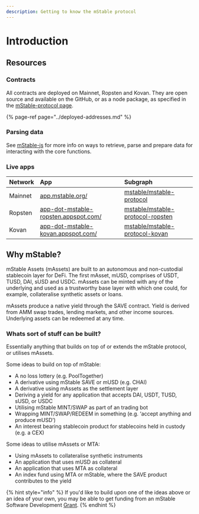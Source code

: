 ```yaml
---
description: Getting to know the mStable protocol
---
```


# Introduction

## Resources

### **Contracts**

All contracts are deployed on Mainnet, Ropsten and Kovan. They are open source and available on the GitHub, or as a node package, as specified in the [mStable-protocol page](../integrating-mstable/).

{% page-ref page="../deployed-addresses.md" %}

### Parsing data

See [mStable-js](../mstable-js.md) for more info on ways to retrieve, parse and prepare data for interacting with the core functions.

### Live apps

| Network | App | Subgraph |
| :--- | :--- | :--- |
| Mainnet | [app.mstable.org/](https://app.mstable.org/) | [mstable/mstable-protocol](https://thegraph.com/explorer/subgraph/mstable/mstable-protocol) |
| Ropsten | [app-dot-mstable-ropsten.appspot.com/](http://app-dot-mstable-ropsten.appspot.com/) | [mstable/mstable-protocol-ropsten](https://thegraph.com/explorer/subgraph/mstable/mstable-protocol-ropsten) |
| Kovan | [app-dot-mstable-kovan.appspot.com/](https://app-dot-mstable-kovan.appspot.com/) | [mstable/mstable-protocol-kovan](https://thegraph.com/explorer/subgraph/mstable/mstable-protocol-kovan) |

## Why mStable?

mStable Assets \(mAssets\) are built to an autonomous and non-custodial stablecoin layer for DeFi. The first mAsset, mUSD, comprises of USDT, TUSD, DAI, sUSD and USDC. mAssets can be minted with any of the underlying and used as a trustworthy base layer with which one could, for example, collateralise synthetic assets or loans.

mAssets produce a native yield through the SAVE contract. Yield is derived from AMM swap trades, lending markets, and other income sources. Underlying assets can be redeemed at any time.

### Whats sort of stuff can be built? <a id="bb4f"></a>

Essentially anything that builds on top of or extends the mStable protocol, or utilises mAssets. 

Some ideas to build on top of mStable:

* A no loss lottery \(e.g. PoolTogether\)
* A derivative using mStable SAVE or mUSD \(e.g. CHAI\)
* A derivative using mAssets as the settlement layer
* Deriving a yield for any application that accepts DAI, USDT, TUSD, sUSD, or USDC
* Utilising mStable MINT/SWAP as part of an trading bot
* Wrapping MINT/SWAP/REDEEM in something \(e.g. ‘accept anything and produce mUSD’\)
* An interest bearing stablecoin product for stablecoins held in custody \(e.g. a CEX\)

Some ideas to utilise mAssets or MTA:

* Using mAssets to collateralise synthetic instruments
* An application that uses mUSD as collateral
* An application that uses MTA as collateral
* An index fund using MTA or mStable, where the SAVE product contributes to the yield

{% hint style="info" %}
If you'd like to build upon one of the ideas above or an idea of your own, you may be able to get funding from an mStable Software Development [Grant](../../grants-program.md).
{% endhint %}

